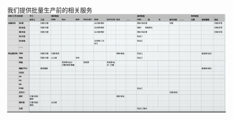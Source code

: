 我们提供批量生产前的相关服务
![](https://raw.githubusercontent.com/bobwu0214/imageuploadservice/main/img/202210112023747.png)